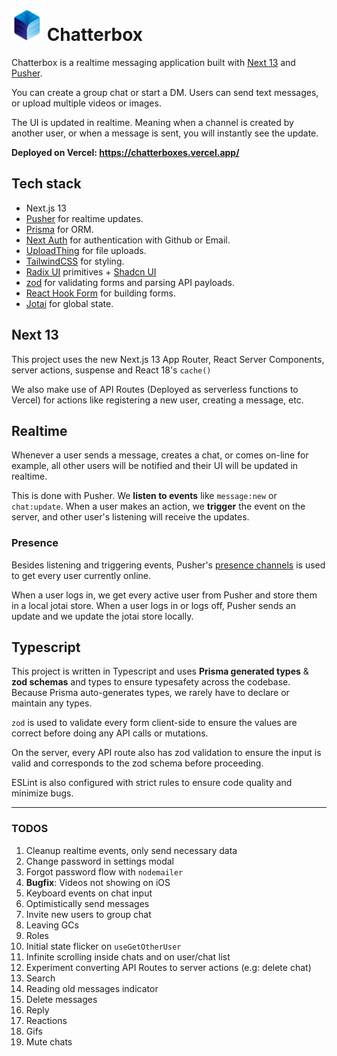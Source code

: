 # <img src="./public/images/logo.png" width="50" height="50" /> Chatterbox

Chatterbox is a realtime messaging application built with [Next 13](https://nextjs.org/) and [Pusher](https://pusher.com/).

You can create a group chat or start a DM. Users can send text messages, or upload multiple videos or images.

The UI is updated in realtime. Meaning when a channel is created by another user, or when a message is sent, you will instantly see the update.

**Deployed on Vercel: https://chatterboxes.vercel.app/**

## Tech stack

- Next.js 13
- [Pusher](https://pusher.com/) for realtime updates.
- [Prisma](https://www.prisma.io/) for ORM.
- [Next Auth](https://next-auth.js.org/) for authentication with Github or Email.
- [UploadThing](https://uploadthing.com/) for file uploads.
- [TailwindCSS](https://tailwindcss.com/) for styling.
- [Radix UI](https://www.radix-ui.com/) primitives + [Shadcn UI](https://ui.shadcn.com/)
- [zod](https://zod.dev/) for validating forms and parsing API payloads.
- [React Hook Form](https://react-hook-form.com/) for building forms.
- [Jotai](https://jotai.org/) for global state.

## Next 13

This project uses the new Next.js 13 App Router, React Server Components, server actions, suspense and React 18's `cache()`

We also make use of API Routes (Deployed as serverless functions to Vercel) for actions like registering a new user, creating a message, etc.

## Realtime

Whenever a user sends a message, creates a chat, or comes on-line for example, all other users will be notified and their UI will be updated in realtime.

This is done with Pusher. We **listen to events** like `message:new` or `chat:update`. When a user makes an action, we **trigger** the event on the server, and other user's listening will receive the updates.

### Presence

Besides listening and triggering events, Pusher's [presence channels](https://pusher.com/docs/channels/using_channels/presence-channels/) is used to get every user currently online.

When a user logs in, we get every active user from Pusher and store them in a local jotai store. When a user logs in or logs off, Pusher sends an update and we update the jotai store locally.

## Typescript

This project is written in Typescript and uses **Prisma generated types** & **zod schemas** and types to ensure typesafety across the codebase. Because Prisma auto-generates types, we rarely have to declare or maintain any types.

`zod` is used to validate every form client-side to ensure the values are correct before doing any API calls or mutations.

On the server, every API route also has zod validation to ensure the input is valid and corresponds to the zod schema before proceeding.

ESLint is also configured with strict rules to ensure code quality and minimize bugs.

---

### TODOS

1. Cleanup realtime events, only send necessary data
2. Change password in settings modal
3. Forgot password flow with `nodemailer`
4. **Bugfix**: Videos not showing on iOS
5. Keyboard events on chat input
6. Optimistically send messages
7. Invite new users to group chat
8. Leaving GCs
9. Roles
10. Initial state flicker on `useGetOtherUser`
11. Infinite scrolling inside chats and on user/chat list
12. Experiment converting API Routes to server actions (e.g: delete chat)
13. Search
14. Reading old messages indicator
15. Delete messages
16. Reply
17. Reactions
18. Gifs
19. Mute chats
